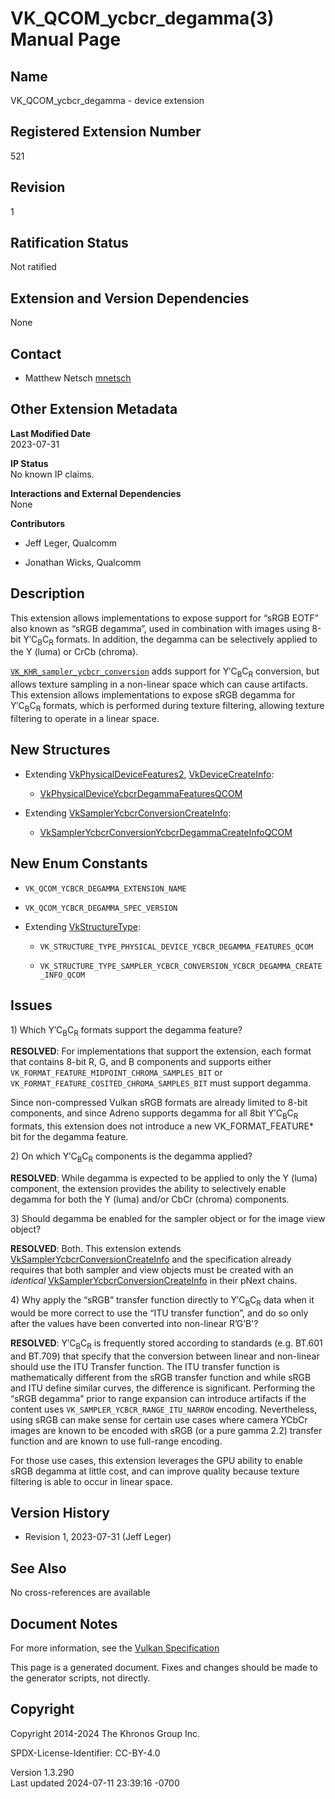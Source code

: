 # VK_QCOM_ycbcr_degamma(3) Manual Page

## Name

VK_QCOM_ycbcr_degamma - device extension



## <a href="#_registered_extension_number" class="anchor"></a>Registered Extension Number

521

## <a href="#_revision" class="anchor"></a>Revision

1

## <a href="#_ratification_status" class="anchor"></a>Ratification Status

Not ratified

## <a href="#_extension_and_version_dependencies" class="anchor"></a>Extension and Version Dependencies

None

## <a href="#_contact" class="anchor"></a>Contact

- Matthew Netsch <a
  href="https://github.com/KhronosGroup/Vulkan-Docs/issues/new?body=%5BVK_QCOM_ycbcr_degamma%5D%20@mnetsch%0A*Here%20describe%20the%20issue%20or%20question%20you%20have%20about%20the%20VK_QCOM_ycbcr_degamma%20extension*"
  target="_blank" rel="nofollow noopener"><em></em>mnetsch</a>

## <a href="#_other_extension_metadata" class="anchor"></a>Other Extension Metadata

**Last Modified Date**  
2023-07-31

**IP Status**  
No known IP claims.

**Interactions and External Dependencies**  
None

**Contributors**  
- Jeff Leger, Qualcomm

- Jonathan Wicks, Qualcomm

## <a href="#_description" class="anchor"></a>Description

This extension allows implementations to expose support for “sRGB EOTF”
also known as “sRGB degamma”, used in combination with images using
8-bit Y′C<sub>B</sub>C<sub>R</sub> formats. In addition, the degamma can
be selectively applied to the Y (luma) or CrCb (chroma).

[`VK_KHR_sampler_ycbcr_conversion`](VK_KHR_sampler_ycbcr_conversion.html)
adds support for Y′C<sub>B</sub>C<sub>R</sub> conversion, but allows
texture sampling in a non-linear space which can cause artifacts. This
extension allows implementations to expose sRGB degamma for
Y′C<sub>B</sub>C<sub>R</sub> formats, which is performed during texture
filtering, allowing texture filtering to operate in a linear space.

## <a href="#_new_structures" class="anchor"></a>New Structures

- Extending [VkPhysicalDeviceFeatures2](https://registry.khronos.org/vulkan/specs/1.3-extensions/man/html/VkPhysicalDeviceFeatures2.html),
  [VkDeviceCreateInfo](https://registry.khronos.org/vulkan/specs/1.3-extensions/man/html/VkDeviceCreateInfo.html):

  - [VkPhysicalDeviceYcbcrDegammaFeaturesQCOM](https://registry.khronos.org/vulkan/specs/1.3-extensions/man/html/VkPhysicalDeviceYcbcrDegammaFeaturesQCOM.html)

- Extending
  [VkSamplerYcbcrConversionCreateInfo](https://registry.khronos.org/vulkan/specs/1.3-extensions/man/html/VkSamplerYcbcrConversionCreateInfo.html):

  - [VkSamplerYcbcrConversionYcbcrDegammaCreateInfoQCOM](https://registry.khronos.org/vulkan/specs/1.3-extensions/man/html/VkSamplerYcbcrConversionYcbcrDegammaCreateInfoQCOM.html)

## <a href="#_new_enum_constants" class="anchor"></a>New Enum Constants

- `VK_QCOM_YCBCR_DEGAMMA_EXTENSION_NAME`

- `VK_QCOM_YCBCR_DEGAMMA_SPEC_VERSION`

- Extending [VkStructureType](https://registry.khronos.org/vulkan/specs/1.3-extensions/man/html/VkStructureType.html):

  - `VK_STRUCTURE_TYPE_PHYSICAL_DEVICE_YCBCR_DEGAMMA_FEATURES_QCOM`

  - `VK_STRUCTURE_TYPE_SAMPLER_YCBCR_CONVERSION_YCBCR_DEGAMMA_CREATE_INFO_QCOM`

## <a href="#_issues" class="anchor"></a>Issues

1\) Which Y′C<sub>B</sub>C<sub>R</sub> formats support the degamma
feature?

**RESOLVED**: For implementations that support the extension, each
format that contains 8-bit R, G, and B components and supports either
`VK_FORMAT_FEATURE_MIDPOINT_CHROMA_SAMPLES_BIT` or
`VK_FORMAT_FEATURE_COSITED_CHROMA_SAMPLES_BIT` must support degamma.

Since non-compressed Vulkan sRGB formats are already limited to 8-bit
components, and since Adreno supports degamma for all 8bit
Y′C<sub>B</sub>C<sub>R</sub> formats, this extension does not introduce
a new VK_FORMAT_FEATURE\* bit for the degamma feature.

2\) On which Y′C<sub>B</sub>C<sub>R</sub> components is the degamma
applied?

**RESOLVED**: While degamma is expected to be applied to only the Y
(luma) component, the extension provides the ability to selectively
enable degamma for both the Y (luma) and/or CbCr (chroma) components.

3\) Should degamma be enabled for the sampler object or for the image
view object?

**RESOLVED**: Both. This extension extends
[VkSamplerYcbcrConversionCreateInfo](https://registry.khronos.org/vulkan/specs/1.3-extensions/man/html/VkSamplerYcbcrConversionCreateInfo.html)
and the specification already requires that both sampler and view
objects must be created with an *identical*
[VkSamplerYcbcrConversionCreateInfo](https://registry.khronos.org/vulkan/specs/1.3-extensions/man/html/VkSamplerYcbcrConversionCreateInfo.html)
in their pNext chains.

4\) Why apply the “sRGB” transfer function directly to
Y′C<sub>B</sub>C<sub>R</sub> data when it would be more correct to use
the “ITU transfer function”, and do so only after the values have been
converted into non-linear R’G’B'?

**RESOLVED**: Y′C<sub>B</sub>C<sub>R</sub> is frequently stored
according to standards (e.g. BT.601 and BT.709) that specify that the
conversion between linear and non-linear should use the ITU Transfer
function. The ITU transfer function is mathematically different from the
sRGB transfer function and while sRGB and ITU define similar curves, the
difference is significant. Performing the “sRGB degamma” prior to range
expansion can introduce artifacts if the content uses
`VK_SAMPLER_YCBCR_RANGE_ITU_NARROW` encoding. Nevertheless, using sRGB
can make sense for certain use cases where camera YCbCr images are known
to be encoded with sRGB (or a pure gamma 2.2) transfer function and are
known to use full-range encoding.

For those use cases, this extension leverages the GPU ability to enable
sRGB degamma at little cost, and can improve quality because texture
filtering is able to occur in linear space.

## <a href="#_version_history" class="anchor"></a>Version History

- Revision 1, 2023-07-31 (Jeff Leger)

## <a href="#_see_also" class="anchor"></a>See Also

No cross-references are available

## <a href="#_document_notes" class="anchor"></a>Document Notes

For more information, see the <a
href="https://registry.khronos.org/vulkan/specs/1.3-extensions/html/vkspec.html#VK_QCOM_ycbcr_degamma"
target="_blank" rel="noopener">Vulkan Specification</a>

This page is a generated document. Fixes and changes should be made to
the generator scripts, not directly.

## <a href="#_copyright" class="anchor"></a>Copyright

Copyright 2014-2024 The Khronos Group Inc.

SPDX-License-Identifier: CC-BY-4.0

Version 1.3.290  
Last updated 2024-07-11 23:39:16 -0700
